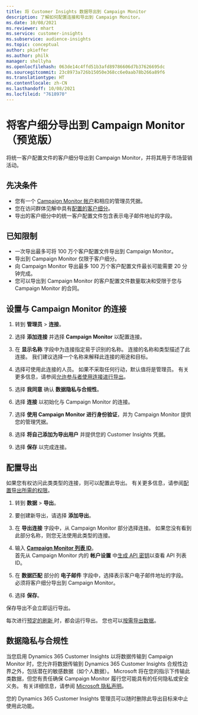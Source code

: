 ```yaml
---
title: 将 Customer Insights 数据导出到 Campaign Monitor
description: 了解如何配置连接和导出到 Campaign Monitor。
ms.date: 10/08/2021
ms.reviewer: mhart
ms.service: customer-insights
ms.subservice: audience-insights
ms.topic: conceptual
author: pkieffer
ms.author: philk
manager: shellyha
ms.openlocfilehash: 063de14c4ffd51b3afd89786606d7b37626695dc
ms.sourcegitcommit: 23c8973a726b15050e368cc6e0aab78b266a89f6
ms.translationtype: HT
ms.contentlocale: zh-CN
ms.lasthandoff: 10/08/2021
ms.locfileid: "7618970"
---
```

# <a name="export-segments-to-campaign-monitor-preview"></a>将客户细分导出到 Campaign Monitor（预览版）

将统一客户配置文件的客户细分导出到 Campaign Monitor，并将其用于市场营销活动。

## <a name="prerequisites"></a>先决条件

-   您有一个 [Campaign Monitor 帐户](https://www.campaignmonitor.com/)和相应的管理员凭据。
-   您在访问群体见解中具有[配置的客户细分](segments.md)。
-   导出的客户细分中的统一客户配置文件包含表示电子邮件地址的字段。

## <a name="known-limitations"></a>已知限制

- 一次导出最多可将 100 万个客户配置文件导出到 Campaign Monitor。
- 导出到 Campaign Monitor 仅限于客户细分。
- 向 Campaign Monitor 导出最多 100 万个客户配置文件最长可能需要 20 分钟完成。 
- 您可以导出到 Campaign Monitor 的客户配置文件数量取决和受限于您与 Campaign Monitor 的合同。

## <a name="set-up-connection-to-campaign-monitor"></a>设置与 Campaign Monitor 的连接

1. 转到 **管理员** > **连接**。

1. 选择 **添加连接** 并选择 **Campaign Monitor** 以配置连接。

1. 在 **显示名称** 字段中为连接指定易于识别的名称。 连接的名称和类型描述了此连接。 我们建议选择一个名称来解释此连接的用途和目标。

1. 选择可使用此连接的人员。 如果不采取任何行动，默认值将是管理员。 有关更多信息，请参阅[允许参与者使用连接进行导出](connections.md#allow-contributors-to-use-a-connection-for-exports)。

1. 选择 **我同意** 确认 **数据隐私与合规性**。

1. 选择 **连接** 以初始化与 Campaign Monitor 的连接。

1. 选择 **使用 Campaign Monitor 进行身份验证**，并为 Campaign Monitor 提供您的管理凭据。

1. 选择 **将自己添加为导出用户** 并提供您的 Customer Insights 凭据。

1. 选择 **保存** 以完成连接。

## <a name="configure-an-export"></a>配置导出

如果您有权访问此类类型的连接，则可以配置此导出。 有关更多信息，请参阅[配置导出所需的权限](export-destinations.md#set-up-a-new-export)。

1. 转到 **数据** > **导出**。

1. 要创建新导出，请选择 **添加导出**。

1. 在 **导出连接** 字段中，从 Campaign Monitor 部分选择连接。 如果您没有看到此部分名称，则您无法使用此类型的连接。

1. 输入 [**Campaign Monitor 列表 ID**](https://www.campaignmonitor.com/api/getting-started/#your-list-id)。    
   首先从 Campaign Monitor 内的 **帐户设置** 中[生成 API 密钥](https://www.campaignmonitor.com/api/getting-started/)以查看 API 列表 ID。  

1. 在 **数据匹配** 部分的 **电子邮件** 字段中，选择表示客户电子邮件地址的字段。 必须将客户细分导出到 Campaign Monitor。

1. 选择 **保存**。

保存导出不会立即运行导出。

每次进行[预定的刷新 ](system.md#schedule-tab)时，都会运行导出。 您也可以[按需导出数据](export-destinations.md#run-exports-on-demand)。 


## <a name="data-privacy-and-compliance"></a>数据隐私与合规性

当您启用 Dynamics 365 Customer Insights 以将数据传输到 Campaign Monitor 时，您允许将数据传输到 Dynamics 365 Customer Insights 合规性边界之外，包括潜在的敏感数据（如个人数据）。 Microsoft 将在您的指示下传输此类数据，但您有责任确保 Campaign Monitor 履行您可能具有的任何隐私或安全义务。 有关详细信息，请参阅 [Microsoft 隐私声明](https://go.microsoft.com/fwlink/?linkid=396732)。

您的 Dynamics 365 Customer Insights 管理员可以随时删除此导出目标来中止使用此功能。
